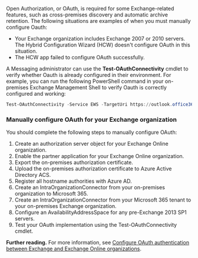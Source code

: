 Open Authorization, or OAuth, is required for some Exchange-related features, such as cross-premises discovery and automatic archive retention. The following situations are examples of when you must manually configure Oauth:

 -  Your Exchange organization includes Exchange 2007 or 2010 servers. The Hybrid Configuration Wizard (HCW) doesn't configure OAuth in this situation.
 -  The HCW app failed to configure OAuth successfully.

A Messaging administrator can use the **Test-OAuthConnectivity** cmdlet to verify whether Oauth is already configured in their environment. For example, you can run the following PowerShell command in your on-premises Exchange Management Shell to verify Oauth is correctly configured and working:

```powershell
Test-OAuthConnectivity -Service EWS -TargetUri https://outlook.office365.com/ews/exchange.asmx -Mailbox <on-prem>
```

### Manually configure OAuth for your Exchange organization

You should complete the following steps to manually configure OAuth:

1.  Create an authorization server object for your Exchange Online organization.
2.  Enable the partner application for your Exchange Online organization.
3.  Export the on-premises authorization certificate.
4.  Upload the on-premises authorization certificate to Azure Active Directory ACS.
5.  Register all hostname authorities with Azure AD.
6.  Create an IntraOrganizationConnector from your on-premises organization to Microsoft 365.
7.  Create an IntraOrganizationConnector from your Microsoft 365 tenant to your on-premises Exchange organization.
8.  Configure an AvailabilityAddressSpace for any pre-Exchange 2013 SP1 servers.
9.  Test your OAuth implementation using the Test-OAuthConnectivity cmdlet.

**Further reading.** For more information, see [Configure OAuth authentication between Exchange and Exchange Online organizations](/exchange/configure-oauth-authentication-between-exchange-and-exchange-online-organizations-exchange-2013-help?azure-portal=true).
